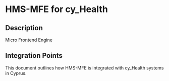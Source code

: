 # HMS-MFE for cy_Health

## Description

Micro Frontend Engine

## Integration Points

This document outlines how HMS-MFE is integrated with cy_Health systems in Cyprus.
